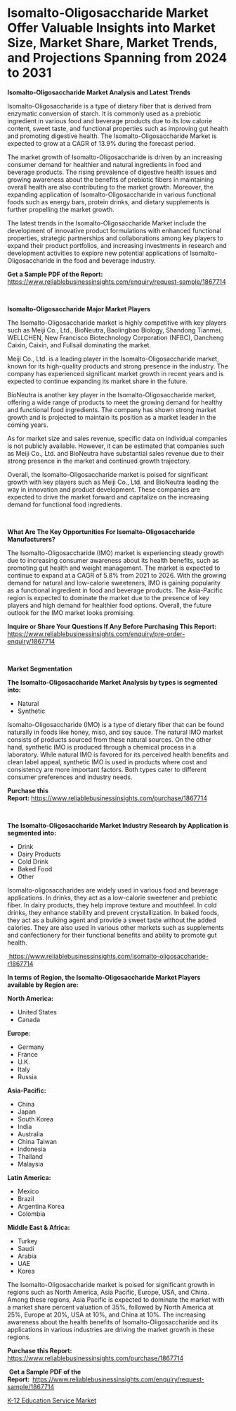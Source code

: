 <p><h1>Isomalto-Oligosaccharide Market Offer Valuable Insights into Market Size, Market Share, Market Trends, and Projections Spanning from 2024 to 2031</h1></p><p><strong>Isomalto-Oligosaccharide Market Analysis and Latest Trends</strong></p>
<p><p>Isomalto-Oligosaccharide is a type of dietary fiber that is derived from enzymatic conversion of starch. It is commonly used as a prebiotic ingredient in various food and beverage products due to its low calorie content, sweet taste, and functional properties such as improving gut health and promoting digestive health. The Isomalto-Oligosaccharide Market is expected to grow at a CAGR of 13.9% during the forecast period.</p><p>The market growth of Isomalto-Oligosaccharide is driven by an increasing consumer demand for healthier and natural ingredients in food and beverage products. The rising prevalence of digestive health issues and growing awareness about the benefits of prebiotic fibers in maintaining overall health are also contributing to the market growth. Moreover, the expanding application of Isomalto-Oligosaccharide in various functional foods such as energy bars, protein drinks, and dietary supplements is further propelling the market growth.</p><p>The latest trends in the Isomalto-Oligosaccharide Market include the development of innovative product formulations with enhanced functional properties, strategic partnerships and collaborations among key players to expand their product portfolios, and increasing investments in research and development activities to explore new potential applications of Isomalto-Oligosaccharide in the food and beverage industry.</p></p>
<p><strong>Get a Sample PDF of the Report:&nbsp;</strong> <a href="https://www.reliablebusinessinsights.com/enquiry/request-sample/1867714">https://www.reliablebusinessinsights.com/enquiry/request-sample/1867714</a></p>
<p>&nbsp;</p>
<p><strong>Isomalto-Oligosaccharide Major Market Players</strong></p>
<p><p>The Isomalto-Oligosaccharide market is highly competitive with key players such as Meiji Co., Ltd., BioNeutra, Baolingbao Biology, Shandong Tianmei, WELLCHEN, New Francisco Biotechnology Corporation (NFBC), Dancheng Caixin, Caixin, and Fullsail dominating the market. </p><p>Meiji Co., Ltd. is a leading player in the Isomalto-Oligosaccharide market, known for its high-quality products and strong presence in the industry. The company has experienced significant market growth in recent years and is expected to continue expanding its market share in the future.</p><p>BioNeutra is another key player in the Isomalto-Oligosaccharide market, offering a wide range of products to meet the growing demand for healthy and functional food ingredients. The company has shown strong market growth and is projected to maintain its position as a market leader in the coming years.</p><p>As for market size and sales revenue, specific data on individual companies is not publicly available. However, it can be estimated that companies such as Meiji Co., Ltd. and BioNeutra have substantial sales revenue due to their strong presence in the market and continued growth trajectory.</p><p>Overall, the Isomalto-Oligosaccharide market is poised for significant growth with key players such as Meiji Co., Ltd. and BioNeutra leading the way in innovation and product development. These companies are expected to drive the market forward and capitalize on the increasing demand for functional food ingredients.</p></p>
<p>&nbsp;</p>
<p><strong>What Are The Key Opportunities For Isomalto-Oligosaccharide Manufacturers?</strong></p>
<p><p>The Isomalto-Oligosaccharide (IMO) market is experiencing steady growth due to increasing consumer awareness about its health benefits, such as promoting gut health and weight management. The market is expected to continue to expand at a CAGR of 5.8% from 2021 to 2026. With the growing demand for natural and low-calorie sweeteners, IMO is gaining popularity as a functional ingredient in food and beverage products. The Asia-Pacific region is expected to dominate the market due to the presence of key players and high demand for healthier food options. Overall, the future outlook for the IMO market looks promising.</p></p>
<p><strong>Inquire or Share Your Questions If Any Before Purchasing This Report:</strong> <a href="https://www.reliablebusinessinsights.com/enquiry/pre-order-enquiry/1867714">https://www.reliablebusinessinsights.com/enquiry/pre-order-enquiry/1867714</a></p>
<p>&nbsp;</p>
<p><strong>Market Segmentation</strong></p>
<p><strong>The Isomalto-Oligosaccharide Market Analysis by types is segmented into:</strong></p>
<p><ul><li>Natural</li><li>Synthetic</li></ul></p>
<p><p>Isomalto-Oligosaccharide (IMO) is a type of dietary fiber that can be found naturally in foods like honey, miso, and soy sauce. The natural IMO market consists of products sourced from these natural sources. On the other hand, synthetic IMO is produced through a chemical process in a laboratory. While natural IMO is favored for its perceived health benefits and clean label appeal, synthetic IMO is used in products where cost and consistency are more important factors. Both types cater to different consumer preferences and industry needs.</p></p>
<p><strong>Purchase this Report:&nbsp;</strong><a href="https://www.reliablebusinessinsights.com/purchase/1867714">https://www.reliablebusinessinsights.com/purchase/1867714</a></p>
<p>&nbsp;</p>
<p><strong>The Isomalto-Oligosaccharide Market Industry Research by Application is segmented into:</strong></p>
<p><ul><li>Drink</li><li>Dairy Products</li><li>Cold Drink</li><li>Baked Food</li><li>Other</li></ul></p>
<p><p>Isomalto-oligosaccharides are widely used in various food and beverage applications. In drinks, they act as a low-calorie sweetener and prebiotic fiber. In dairy products, they help improve texture and mouthfeel. In cold drinks, they enhance stability and prevent crystallization. In baked foods, they act as a bulking agent and provide a sweet taste without the added calories. They are also used in various other markets such as supplements and confectionery for their functional benefits and ability to promote gut health.</p></p>
<p><a href="https://www.reliablebusinessinsights.com/isomalto-oligosaccharide-r1867714">&nbsp;https://www.reliablebusinessinsights.com/isomalto-oligosaccharide-r1867714</a></p>
<p><strong>In terms of Region, the Isomalto-Oligosaccharide Market Players available by Region are:</strong></p>
<p>
    <p> <strong> North America: </strong>
        <ul>
            <li>United States</li>
            <li>Canada</li>
        </ul>
        </p> 
    <p> <strong> Europe: </strong>
        <ul>
            <li>Germany</li>
            <li>France</li>
            <li>U.K.</li>
            <li>Italy</li>
            <li>Russia</li>
        </ul>
        </p> 
    <p> <strong> Asia-Pacific: </strong>
        <ul>
            <li>China</li>
            <li>Japan</li>
            <li>South Korea</li>
            <li>India</li>
            <li>Australia</li>
            <li>China Taiwan</li>
            <li>Indonesia</li>
            <li>Thailand</li>
            <li>Malaysia</li>
        </ul>
        </p> 
    <p> <strong> Latin America: </strong>
        <ul>
            <li>Mexico</li>
            <li>Brazil</li>
            <li>Argentina Korea</li>
            <li>Colombia</li>
        </ul>
        </p> 
    <p> <strong> Middle East & Africa: </strong>
        <ul>
            <li>Turkey</li>
            <li>Saudi</li>
            <li>Arabia</li>
            <li>UAE</li>
            <li>Korea</li>
        </ul>
    </p>
    </p>
<p><p>The Isomalto-Oligosaccharide market is poised for significant growth in regions such as North America, Asia Pacific, Europe, USA, and China. Among these regions, Asia Pacific is expected to dominate the market with a market share percent valuation of 35%, followed by North America at 25%, Europe at 20%, USA at 10%, and China at 10%. The increasing awareness about the health benefits of Isomalto-Oligosaccharide and its applications in various industries are driving the market growth in these regions.</p></p>
<p><strong>Purchase this Report: </strong><a href="https://www.reliablebusinessinsights.com/purchase/1867714">https://www.reliablebusinessinsights.com/purchase/1867714</a></p>
<p>&nbsp;<strong>Get a Sample PDF of the Report:&nbsp;&nbsp;</strong><a href="https://www.reliablebusinessinsights.com/enquiry/request-sample/1867714">https://www.reliablebusinessinsights.com/enquiry/request-sample/1867714</a></p>
<p><strong></strong></p>
<p><p><a href="https://github.com/haroldWarren626/Market-Research-Report-List-1/blob/main/k-12-education-service-market.md">K-12 Education Service Market</a></p></p>
